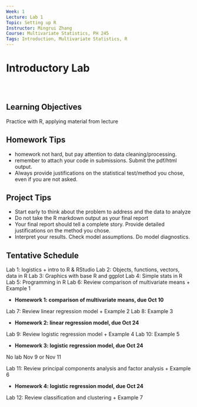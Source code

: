 ```yaml
---
Week: 1
Lecture: Lab 1
Topic: Setting up R
Instructor: Mingrui Zhang
Course: Multivariate Statistics, PH 245
Tags: Introduction, Multivariate Statistics, R
---
```


# Introductory Lab

```{r setup}



```

## Learning Objectives

Practice with R, applying material from lecture

## Homework Tips

- homework not hard, but pay attention to data cleaning/processing.
- remember to attach your code in submissions. Submit the pdf/html output.
- Always provide justifications on the statistical test/method you chose, even if you are not asked.

## Project Tips

- Start early to think about the problem to address and the data to analyze
- Do not take the R markdown output as your final report
- Your final report should tell a complete story. Provide detailed justifications on the method you chose.
- Interpret your results. Check model assumptions. Do model diagnostics.

## Tentative Schedule

Lab 1: logistics + intro to R & RStudio
Lab 2: Objects, functions, vectors, data in R
Lab 3: Graphics with base R and ggplot
Lab 4: Simple stats in R
Lab 5: Programming in R
Lab 6: Review comparison of multivariate means + Example 1

- **Homework 1: comparison of multivariate means, due Oct 10**

Lab 7: Review linear regression model + Example 2
Lab 8: Example 3

- **Homework 2: linear regression model, due Oct 24**

Lab 9: Review logistic regression model + Example 4
Lab 10: Example 5

- **Homework 3: logistic regression model, due Oct 24**

No lab Nov 9 or Nov 11

Lab 11: Review principal components analysis and factor analysis + Example 6

- **Homework 4: logistic regression model, due Oct 24**

Lab 12: Review classification and clustering + Example 7